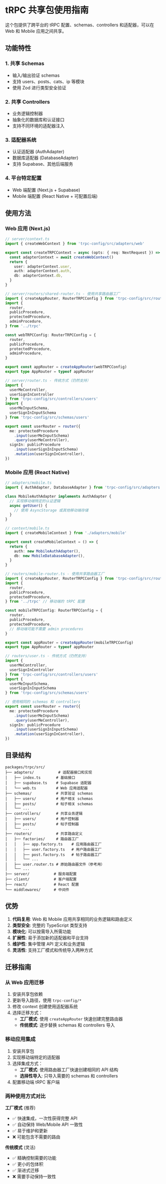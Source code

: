 # tRPC 共享包使用指南

这个包提供了跨平台的 tRPC 配置、schemas、controllers 和适配器，可以在 Web 和 Mobile 应用之间共享。

## 功能特性

### 1. 共享 Schemas
- 输入/输出验证 schemas
- 支持 users、posts、cats、ip 等模块
- 使用 Zod 进行类型安全验证

### 2. 共享 Controllers  
- 业务逻辑控制器
- 抽象化的数据库和认证接口
- 支持不同环境的适配器注入

### 3. 适配器系统
- 认证适配器 (AuthAdapter)
- 数据库适配器 (DatabaseAdapter)  
- 支持 Supabase、其他后端服务

### 4. 平台特定配置
- Web 端配置 (Next.js + Supabase)
- Mobile 端配置 (React Native + 可配置后端)

## 使用方法

### Web 应用 (Next.js)

```typescript
// server/context.ts
import { createWebContext } from 'trpc-config/src/adapters/web'

export const createTRPCContext = async (opts: { req: NextRequest }) => {
  const adapterContext = await createWebContext()
  return {
    user: adapterContext.user,
    auth: adapterContext.auth,
    db: adapterContext.db,
  }
}

// server/routers/shared-router.ts - 使用共享路由器工厂
import { createAppRouter, RouterTRPCConfig } from 'trpc-config/src/routers/factories'
import { 
  router,
  publicProcedure,
  protectedProcedure,
  adminProcedure,
} from '../trpc'

const webTRPCConfig: RouterTRPCConfig = {
  router,
  publicProcedure,
  protectedProcedure,
  adminProcedure,
}

export const appRouter = createAppRouter(webTRPCConfig)
export type AppRouter = typeof appRouter

// server/router.ts - 传统方式（仍然支持）
import { 
  userMeController,
  userSignInController 
} from 'trpc-config/src/controllers/users'
import { 
  userMeInputSchema,
  userSignInInputSchema 
} from 'trpc-config/src/schemas/users'

export const userRouter = router({
  me: protectedProcedure
    .input(userMeInputSchema)
    .query(userMeController),
  signIn: publicProcedure
    .input(userSignInInputSchema)
    .mutation(userSignInController),
})
```

### Mobile 应用 (React Native)

```typescript
// adapters/mobile.ts
import { AuthAdapter, DatabaseAdapter } from 'trpc-config/src/adapters'

class MobileAuthAdapter implements AuthAdapter {
  // 实现移动端特定的认证逻辑
  async getUser() {
    // 使用 AsyncStorage 或其他移动端存储
  }
}

// context/mobile.ts
import { createMobileContext } from './adapters/mobile'

export const createMobileContext = () => {
  return {
    auth: new MobileAuthAdapter(),
    db: new MobileDatabaseAdapter(),
  }
}

// routers/mobile-router.ts - 使用共享路由器工厂
import { createAppRouter, RouterTRPCConfig } from 'trpc-config/src/routers/factories'
import { 
  router,
  publicProcedure,
  protectedProcedure,
} from '../trpc' // 移动端的 tRPC 配置

const mobileTRPCConfig: RouterTRPCConfig = {
  router,
  publicProcedure,
  protectedProcedure,
  // 移动端可能不需要 admin procedures
}

export const appRouter = createAppRouter(mobileTRPCConfig)
export type AppRouter = typeof appRouter

// routers/user.ts - 传统方式（仍然支持）
import { 
  userMeController,
  userSignInController 
} from 'trpc-config/src/controllers/users'
import { 
  userMeInputSchema,
  userSignInInputSchema 
} from 'trpc-config/src/schemas/users'

// 使用相同的 schemas 和 controllers
export const userRouter = router({
  me: protectedProcedure
    .input(userMeInputSchema)
    .query(userMeController),
  signIn: publicProcedure
    .input(userSignInInputSchema)
    .mutation(userSignInController),
})
```

## 目录结构

```
packages/trpc/src/
├── adapters/           # 适配器接口和实现
│   ├── index.ts       # 基础接口
│   ├── supabase.ts    # Supabase 适配器
│   └── web.ts         # Web 应用适配器
├── schemas/           # 共享验证 schemas
│   ├── users/         # 用户相关 schemas
│   ├── posts/         # 帖子相关 schemas
│   └── ...
├── controllers/       # 共享业务逻辑
│   ├── users/         # 用户控制器
│   ├── posts/         # 帖子控制器
│   └── ...
├── routers/           # 共享路由定义
│   ├── factories/     # 路由器工厂
│   │   ├── app.factory.ts    # 应用路由器工厂
│   │   ├── user.factory.ts   # 用户路由器工厂
│   │   ├── post.factory.ts   # 帖子路由器工厂
│   │   └── ...
│   ├── user.router.ts # 原始路由器文件（参考用）
│   └── ...
├── server/           # 服务端配置
├── client/           # 客户端配置
├── react/            # React 配置
└── middlewares/      # 中间件
```

## 优势

1. **代码复用**: Web 和 Mobile 应用共享相同的业务逻辑和路由定义
2. **类型安全**: 完整的 TypeScript 类型支持
3. **模块化**: 可以按需导入所需功能
4. **扩展性**: 易于添加新的适配器和平台支持
5. **维护性**: 集中管理 API 定义和业务逻辑
6. **灵活性**: 支持工厂模式和传统导入两种方式

## 迁移指南

### 从 Web 应用迁移

1. 安装共享包依赖
2. 更新导入路径，使用 `trpc-config/*` 
3. 修改 context 创建使用适配器系统
4. 选择迁移方式：
   - **工厂模式**: 使用 `createAppRouter` 快速创建完整路由器
   - **传统模式**: 逐步替换 schemas 和 controllers 导入

### 移动应用集成

1. 安装共享包
2. 实现移动端特定的适配器
3. 选择集成方式：
   - **工厂模式**: 使用路由器工厂快速创建相同的 API 结构
   - **选择性导入**: 只导入需要的 schemas 和 controllers
4. 配置移动端 tRPC 客户端

### 两种使用方式对比

**工厂模式** (推荐)
- ✅ 快速集成，一次性获得完整 API
- ✅ 自动保持 Web/Mobile API 一致性  
- ✅ 易于维护和更新
- ❌ 可能包含不需要的路由

**传统模式** (灵活)
- ✅ 精确控制需要的功能
- ✅ 更小的包体积
- ✅ 渐进式迁移
- ❌ 需要手动保持一致性
